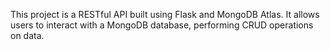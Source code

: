 This project is a RESTful API built using Flask and MongoDB Atlas. It allows users to interact with a MongoDB database, performing CRUD operations on data.
